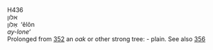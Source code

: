 <body>
  <p>H436<br>  אלון  <br> אֵלוֹן  ‎  ‘êlôn  <br><i>ay-lone‘ </i><br>Prolonged from <a href="h0352.htm">352</a>  an <i>oak</i> or other strong tree: - plain. See also <a href="h0356.htm">356</a> <br></p>
 </body>